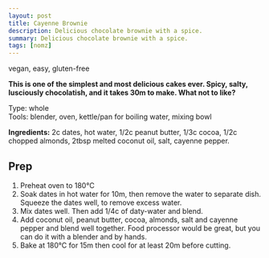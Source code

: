 ```yaml
---
layout: post
title: Cayenne Brownie
description: Delicious chocolate brownie with a spice.
summary: Delicious chocolate brownie with a spice.
tags: [nomz]
---
```

vegan, easy, gluten-free

**This is one of the simplest and most delicious cakes ever. Spicy, salty, lusciously chocolatish, and it takes 30m to make. What not to like?**

Type: whole<br>
Tools: blender, oven, kettle/pan for boiling water, mixing bowl<br>

**Ingredients:**
2c dates, hot water, 1/2c peanut butter, 1/3c cocoa, 1/2c chopped almonds, 2tbsp melted coconut oil, salt, cayenne pepper.

## Prep

1. Preheat oven to 180°C
2. Soak dates in hot water for 10m, then remove the water to separate dish. Squeeze the dates well, to remove excess water.
3. Mix dates well. Then add 1/4c of daty-water and blend.
4. Add coconut oil, peanut butter, cocoa, almonds, salt and cayenne pepper and blend well together. Food processor would be great, but you can do it with a blender and by hands.
5. Bake at 180°C for 15m then cool for at least 20m before cutting.
